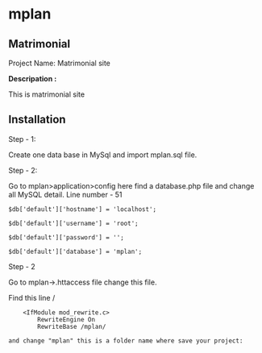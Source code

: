 # mplan
<h2>Matrimonial </h2>
Project Name: Matrimonial site

<b>Descripation :</b>
<p> This is matrimonial site </p>     
<h2> Installation </h2>
Step - 1:

Create one data base in MySql and import mplan.sql file.

Step - 2:

Go to mplan>application>config here find a database.php file and change all MySQL detail.
Line number - 51

	$db['default']['hostname'] = 'localhost';
	
	$db['default']['username'] = 'root';
	
	$db['default']['password'] = '';
	
	$db['default']['database'] = 'mplan';
Step - 2

Go to mplan->.httaccess file change this file.

Find this line /

		<IfModule mod_rewrite.c>
    		RewriteEngine On
    		RewriteBase /mplan/
    
    and change "mplan" this is a folder name where save your project:
	

